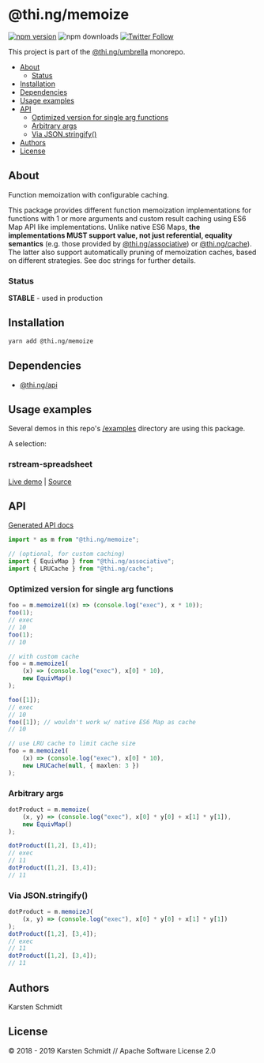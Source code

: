 <!-- This file is generated - DO NOT EDIT! -->

# @thi.ng/memoize

[![npm version](https://img.shields.io/npm/v/@thi.ng/memoize.svg)](https://www.npmjs.com/package/@thi.ng/memoize)
![npm downloads](https://img.shields.io/npm/dm/@thi.ng/memoize.svg)
[![Twitter Follow](https://img.shields.io/twitter/follow/thing_umbrella.svg?style=flat-square&label=twitter)](https://twitter.com/thing_umbrella)

This project is part of the
[@thi.ng/umbrella](https://github.com/thi-ng/umbrella/) monorepo.

- [About](#about)
  - [Status](#status)
- [Installation](#installation)
- [Dependencies](#dependencies)
- [Usage examples](#usage-examples)
- [API](#api)
  - [Optimized version for single arg functions](#optimized-version-for-single-arg-functions)
  - [Arbitrary args](#arbitrary-args)
  - [Via JSON.stringify()](#via-jsonstringify)
- [Authors](#authors)
- [License](#license)

## About

Function memoization with configurable caching.

This package provides different function memoization implementations for
functions with 1 or more arguments and custom result caching using ES6
Map API like implementations. Unlike native ES6 Maps, **the
implementations MUST support value, not just referential, equality
semantics** (e.g. those provided by
[@thi.ng/associative](https://github.com/thi-ng/umbrella/tree/master/packages/associative))
or
[@thi.ng/cache](https://github.com/thi-ng/umbrella/tree/master/packages/cache)).
The latter also support automatically pruning of memoization caches,
based on different strategies. See doc strings for further details.

### Status

**STABLE** - used in production

## Installation

```bash
yarn add @thi.ng/memoize
```

## Dependencies

- [@thi.ng/api](https://github.com/thi-ng/umbrella/tree/master/packages/api)

## Usage examples

Several demos in this repo's
[/examples](https://github.com/thi-ng/umbrella/tree/master/examples)
directory are using this package.

A selection:

### rstream-spreadsheet <!-- NOTOC -->

[Live demo](https://demo.thi.ng/umbrella/rstream-spreadsheet/) | [Source](https://github.com/thi-ng/umbrella/tree/master/examples/rstream-spreadsheet)

## API

[Generated API docs](https://docs.thi.ng/umbrella/memoize/)

```ts
import * as m from "@thi.ng/memoize";

// (optional, for custom caching)
import { EquivMap } from "@thi.ng/associative";
import { LRUCache } from "@thi.ng/cache";
```

### Optimized version for single arg functions

```ts
foo = m.memoize1((x) => (console.log("exec"), x * 10));
foo(1);
// exec
// 10
foo(1);
// 10

// with custom cache
foo = m.memoize1(
    (x) => (console.log("exec"), x[0] * 10),
    new EquivMap()
);

foo([1]);
// exec
// 10
foo([1]); // wouldn't work w/ native ES6 Map as cache
// 10

// use LRU cache to limit cache size
foo = m.memoize1(
    (x) => (console.log("exec"), x[0] * 10),
    new LRUCache(null, { maxlen: 3 })
);
```

### Arbitrary args

```ts
dotProduct = m.memoize(
    (x, y) => (console.log("exec"), x[0] * y[0] + x[1] * y[1]),
    new EquivMap()
);

dotProduct([1,2], [3,4]);
// exec
// 11
dotProduct([1,2], [3,4]);
// 11
```

### Via JSON.stringify()

```ts
dotProduct = m.memoizeJ(
    (x, y) => (console.log("exec"), x[0] * y[0] + x[1] * y[1])
);
dotProduct([1,2], [3,4]);
// exec
// 11
dotProduct([1,2], [3,4]);
// 11
```

## Authors

Karsten Schmidt

## License

&copy; 2018 - 2019 Karsten Schmidt // Apache Software License 2.0
